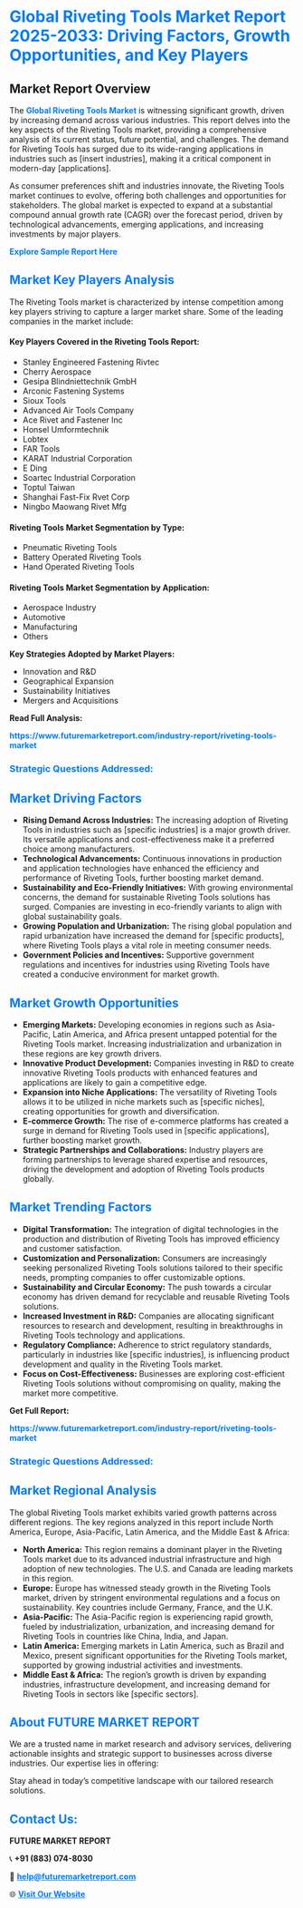 <h1 style="color: #007BFF;">Global Riveting Tools Market Report 2025-2033: Driving Factors, Growth Opportunities, and Key Players</h1>

<section id="overview">
<h2>Market Report Overview</h2>
<p>The <a href="https://www.futuremarketreport.com/industry-report/riveting-tools-market" style="color: #007BFF; text-decoration: none;"><strong>Global Riveting Tools Market</strong></a> is witnessing significant growth, driven by increasing demand across various industries. This report delves into the key aspects of the Riveting Tools market, providing a comprehensive analysis of its current status, future potential, and challenges. The demand for Riveting Tools has surged due to its wide-ranging applications in industries such as [insert industries], making it a critical component in modern-day [applications].</p>
<p>As consumer preferences shift and industries innovate, the Riveting Tools market continues to evolve, offering both challenges and opportunities for stakeholders. The global market is expected to expand at a substantial compound annual growth rate (CAGR) over the forecast period, driven by technological advancements, emerging applications, and increasing investments by major players.</p>
</section>

<section id="overview">
<p><a href="https://www.futuremarketreport.com/request-sample/reportId=60598" style="color: #007BFF; text-decoration: none;"><strong>Explore Sample Report Here</strong></a></p>
</section>

<section id="key-players">
<h2 style="color: #007BFF;">Market Key Players Analysis</h2>
<p>The Riveting Tools market is characterized by intense competition among key players striving to capture a larger market share. Some of the leading companies in the market include:</p>
<h4>Key Players Covered in the Riveting Tools Report:</h4>
<ul><li>Stanley Engineered Fastening Rivtec</li><li>Cherry Aerospace</li><li>Gesipa Blindniettechnik GmbH</li><li>Arconic Fastening Systems</li><li>Sioux Tools</li><li>Advanced Air Tools Company</li><li>Ace Rivet and Fastener Inc</li><li>Honsel Umformtechnik</li><li>Lobtex</li><li>FAR Tools</li><li>KARAT Industrial Corporation</li><li>E Ding</li><li>Soartec Industrial Corporation</li><li>Toptul Taiwan</li><li>Shanghai Fast-Fix Rvet Corp</li><li>Ningbo Maowang Rivet Mfg</li></ul>
<h4>Riveting Tools Market Segmentation by Type:</h4>
<ul><li>Pneumatic Riveting Tools</li><li>Battery Operated Riveting Tools</li><li>Hand Operated Riveting Tools</li></ul>

<h4>Riveting Tools Market Segmentation by Application:</h4>
<ul><li>Aerospace Industry</li><li>Automotive</li><li>Manufacturing</li><li>Others</li></ul>
<p><strong>Key Strategies Adopted by Market Players:</strong></p>
<ul>
<li>Innovation and R&D</li>
<li>Geographical Expansion</li>
<li>Sustainability Initiatives</li>
<li>Mergers and Acquisitions</li>
</ul>
</section>

<section>
<p><strong>Read Full Analysis: </strong></p><a href="https://www.futuremarketreport.com/industry-report/riveting-tools-market" style="color: #007BFF; text-decoration: none;"><strong>https://www.futuremarketreport.com/industry-report/riveting-tools-market</strong></a>
<h3 style="color: #007BFF;">Strategic Questions Addressed:</h3>
</section>

<section id="driving-factors">
<h2 style="color: #007BFF;">Market Driving Factors</h2>
<ul>
<li><strong>Rising Demand Across Industries:</strong> The increasing adoption of Riveting Tools in industries such as [specific industries] is a major growth driver. Its versatile applications and cost-effectiveness make it a preferred choice among manufacturers.</li>
<li><strong>Technological Advancements:</strong> Continuous innovations in production and application technologies have enhanced the efficiency and performance of Riveting Tools, further boosting market demand.</li>
<li><strong>Sustainability and Eco-Friendly Initiatives:</strong> With growing environmental concerns, the demand for sustainable Riveting Tools solutions has surged. Companies are investing in eco-friendly variants to align with global sustainability goals.</li>
<li><strong>Growing Population and Urbanization:</strong> The rising global population and rapid urbanization have increased the demand for [specific products], where Riveting Tools plays a vital role in meeting consumer needs.</li>
<li><strong>Government Policies and Incentives:</strong> Supportive government regulations and incentives for industries using Riveting Tools have created a conducive environment for market growth.</li>
</ul>
</section>

<section id="growth-opportunities">
<h2 style="color: #007BFF;">Market Growth Opportunities</h2>
<ul>
<li><strong>Emerging Markets:</strong> Developing economies in regions such as Asia-Pacific, Latin America, and Africa present untapped potential for the Riveting Tools market. Increasing industrialization and urbanization in these regions are key growth drivers.</li>
<li><strong>Innovative Product Development:</strong> Companies investing in R&D to create innovative Riveting Tools products with enhanced features and applications are likely to gain a competitive edge.</li>
<li><strong>Expansion into Niche Applications:</strong> The versatility of Riveting Tools allows it to be utilized in niche markets such as [specific niches], creating opportunities for growth and diversification.</li>
<li><strong>E-commerce Growth:</strong> The rise of e-commerce platforms has created a surge in demand for Riveting Tools used in [specific applications], further boosting market growth.</li>
<li><strong>Strategic Partnerships and Collaborations:</strong> Industry players are forming partnerships to leverage shared expertise and resources, driving the development and adoption of Riveting Tools products globally.</li>
</ul>
</section>

<section id="trending-factors">
<h2 style="color: #007BFF;">Market Trending Factors</h2>
<ul>
<li><strong>Digital Transformation:</strong> The integration of digital technologies in the production and distribution of Riveting Tools has improved efficiency and customer satisfaction.</li>
<li><strong>Customization and Personalization:</strong> Consumers are increasingly seeking personalized Riveting Tools solutions tailored to their specific needs, prompting companies to offer customizable options.</li>
<li><strong>Sustainability and Circular Economy:</strong> The push towards a circular economy has driven demand for recyclable and reusable Riveting Tools solutions.</li>
<li><strong>Increased Investment in R&D:</strong> Companies are allocating significant resources to research and development, resulting in breakthroughs in Riveting Tools technology and applications.</li>
<li><strong>Regulatory Compliance:</strong> Adherence to strict regulatory standards, particularly in industries like [specific industries], is influencing product development and quality in the Riveting Tools market.</li>
<li><strong>Focus on Cost-Effectiveness:</strong> Businesses are exploring cost-efficient Riveting Tools solutions without compromising on quality, making the market more competitive.</li>
</ul>
</section>

<section>
<p><strong>Get Full Report: </strong></p><a href="https://www.futuremarketreport.com/industry-report/riveting-tools-market" style="color: #007BFF; text-decoration: none;"><strong>https://www.futuremarketreport.com/industry-report/riveting-tools-market</strong></a>
<h3 style="color: #007BFF;">Strategic Questions Addressed:</h3>
</section>


<section id="regional-analysis">
<h2 style="color: #007BFF;">Market Regional Analysis</h2>
<p>The global Riveting Tools market exhibits varied growth patterns across different regions. The key regions analyzed in this report include North America, Europe, Asia-Pacific, Latin America, and the Middle East & Africa:</p>
<ul>
<li><strong>North America:</strong> This region remains a dominant player in the Riveting Tools market due to its advanced industrial infrastructure and high adoption of new technologies. The U.S. and Canada are leading markets in this region.</li>
<li><strong>Europe:</strong> Europe has witnessed steady growth in the Riveting Tools market, driven by stringent environmental regulations and a focus on sustainability. Key countries include Germany, France, and the U.K.</li>
<li><strong>Asia-Pacific:</strong> The Asia-Pacific region is experiencing rapid growth, fueled by industrialization, urbanization, and increasing demand for Riveting Tools in countries like China, India, and Japan.</li>
<li><strong>Latin America:</strong> Emerging markets in Latin America, such as Brazil and Mexico, present significant opportunities for the Riveting Tools market, supported by growing industrial activities and investments.</li>
<li><strong>Middle East & Africa:</strong> The region’s growth is driven by expanding industries, infrastructure development, and increasing demand for Riveting Tools in sectors like [specific sectors].</li>
</ul>
</section>

<footer>
<h2 style="color: #007BFF;">About FUTURE MARKET REPORT</h2>
<p>We are a trusted name in market research and advisory services, delivering actionable insights and strategic support to businesses across diverse industries. Our expertise lies in offering:</p>

<p>Stay ahead in today’s competitive landscape with our tailored research solutions.</p>

<h2 style="color: #007BFF;">Contact Us:</h2>
<p><strong>FUTURE MARKET REPORT</strong></p>
<p>📞 <strong>+91 (883) 074-8030</strong></p>
<p>📧 <strong><a href="mailto:help@futuremarketreport.com" style="color: #007BFF;">help@futuremarketreport.com</a></strong></p>
<p>🌐 <strong><a href="https://www.futuremarketreport.com/" style="color: #007BFF;">Visit Our Website</a></strong></p>
</footer>